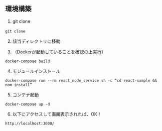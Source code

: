 ## 環境構築

1. git clone
```
git clone　
```

2. 該当ディレクトリに移動

3. （Dockerが起動していることを確認の上実行）　
```
docker-compose build
```

4. モジュールインストール
```
docker-compose run --rm react_node_service sh -c “cd react-sample && nom install”
```

5. コンテナ起動
```
docker-compose up -d
```

6. 以下にアクセスして画面表示されれば、OK！
```
http://localhost:3000/
```
